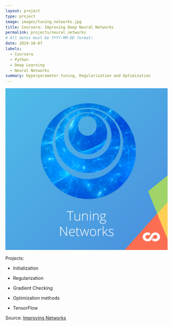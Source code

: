 ```yaml
---
layout: project
type: project
image: images/tuning_networks.jpg
title: Coursera: Improving Deep Neural Networks
permalink: projects/neural_networks
# All dates must be YYYY-MM-DD format!
date: 2019-10-07
labels:
  - Coursera
  - Python
  - Deep Learning
  - Neural Networks
summary: Hyperparameter tuning, Regularization and Optimization
---
```


<img class="ui medium right floated rounded image" src="../images/tuning_networks.jpg">

Projects:
  * Initialization
 
  * Regularization
 
  * Gradient Checking
 
  * Optimization methods
  
  * TensorFlow
 

Source: <a href="https://github.com/GuilhermeBrejeiro/Deep-Learning-Specialization/tree/master/Improving%20Deep%20Neural%20Networks%20Hyperparameters"><i class="large github icon"></i>Improving Networks</a>
